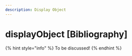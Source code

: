 ```yaml
---
description: Display Object
---
```


# displayObject \[Bibliography\]

{% hint style="info" %}
To be discussed!
{% endhint %}

